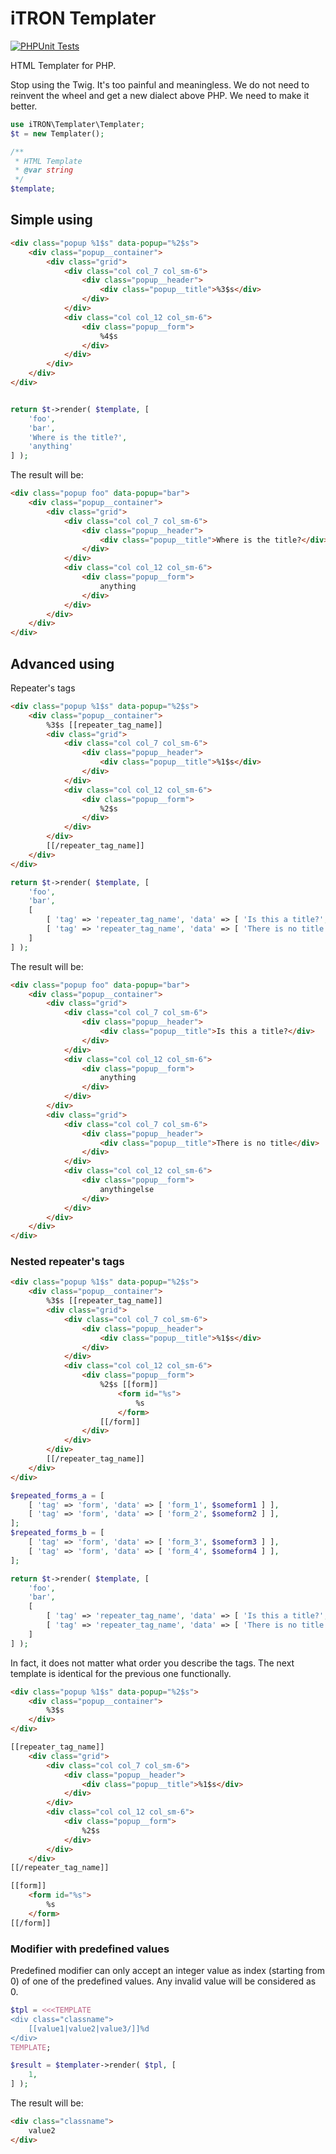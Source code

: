 # iTRON Templater
[![PHPUnit Tests](https://github.com/hokoo/templater/actions/workflows/phpunit.yml/badge.svg)](https://github.com/hokoo/templater/actions/workflows/phpunit.yml)

HTML Templater for PHP.

Stop using the Twig. It's too painful and meaningless. We do not need to reinvent the wheel and get a new dialect above PHP. We need to make it better.

```php
use iTRON\Templater\Templater;
$t = new Templater();

/**
 * HTML Template
 * @var string 
 */
$template;
```
## Simple using

```html
<div class="popup %1$s" data-popup="%2$s">
    <div class="popup__container">
        <div class="grid">
            <div class="col col_7 col_sm-6">
                <div class="popup__header">
                    <div class="popup__title">%3$s</div>
                </div>
            </div>
            <div class="col col_12 col_sm-6">
                <div class="popup__form">
                    %4$s
                </div>
            </div>
        </div>
    </div>
</div>
```

```php

return $t->render( $template, [
    'foo', 
    'bar',
    'Where is the title?',
    'anything'
] );
```

The result will be:
```html
<div class="popup foo" data-popup="bar">
    <div class="popup__container">
        <div class="grid">
            <div class="col col_7 col_sm-6">
                <div class="popup__header">
                    <div class="popup__title">Where is the title?</div>
                </div>
            </div>
            <div class="col col_12 col_sm-6">
                <div class="popup__form">
                    anything
                </div>
            </div>
        </div>
    </div>
</div>
```

## Advanced using

Repeater's tags

```html
<div class="popup %1$s" data-popup="%2$s">
    <div class="popup__container">
        %3$s [[repeater_tag_name]]
        <div class="grid">
            <div class="col col_7 col_sm-6">
                <div class="popup__header">
                    <div class="popup__title">%1$s</div>
                </div>
            </div>
            <div class="col col_12 col_sm-6">
                <div class="popup__form">
                    %2$s
                </div>
            </div>
        </div>
        [[/repeater_tag_name]]
    </div>
</div>
```

```php
return $t->render( $template, [
    'foo',
    'bar',
    [
        [ 'tag' => 'repeater_tag_name', 'data' => [ 'Is this a title?', 'anything' ] ],
        [ 'tag' => 'repeater_tag_name', 'data' => [ 'There is no title', 'anythingelse' ] ],
    ]
] );
```

The result will be:
```html
<div class="popup foo" data-popup="bar">
    <div class="popup__container">
        <div class="grid">
            <div class="col col_7 col_sm-6">
                <div class="popup__header">
                    <div class="popup__title">Is this a title?</div>
                </div>
            </div>
            <div class="col col_12 col_sm-6">
                <div class="popup__form">
                    anything
                </div>
            </div>
        </div>
        <div class="grid">
            <div class="col col_7 col_sm-6">
                <div class="popup__header">
                    <div class="popup__title">There is no title</div>
                </div>
            </div>
            <div class="col col_12 col_sm-6">
                <div class="popup__form">
                    anythingelse
                </div>
            </div>
        </div>
    </div>
</div>
```

### Nested repeater's tags

```html
<div class="popup %1$s" data-popup="%2$s">
    <div class="popup__container">
        %3$s [[repeater_tag_name]]
        <div class="grid">
            <div class="col col_7 col_sm-6">
                <div class="popup__header">
                    <div class="popup__title">%1$s</div>
                </div>
            </div>
            <div class="col col_12 col_sm-6">
                <div class="popup__form">
                    %2$s [[form]]
                        <form id="%s">
                            %s
                        </form>
                    [[/form]]
                </div>
            </div>
        </div>
        [[/repeater_tag_name]]
    </div>
</div>
```

```php
$repeated_forms_a = [ 
    [ 'tag' => 'form', 'data' => [ 'form_1', $someform1 ] ], 
    [ 'tag' => 'form', 'data' => [ 'form_2', $someform2 ] ], 
];
$repeated_forms_b = [ 
    [ 'tag' => 'form', 'data' => [ 'form_3', $someform3 ] ], 
    [ 'tag' => 'form', 'data' => [ 'form_4', $someform4 ] ], 
];

return $t->render( $template, [
    'foo',
    'bar',
    [
        [ 'tag' => 'repeater_tag_name', 'data' => [ 'Is this a title?',  $repeated_forms_a ] ],
        [ 'tag' => 'repeater_tag_name', 'data' => [ 'There is no title', $repeated_forms_b ] ],
    ]
] );
```

In fact, it does not matter what order you describe the tags. The next template is identical for the previous one functionally.
```html
<div class="popup %1$s" data-popup="%2$s">
    <div class="popup__container">
        %3$s
    </div>
</div>

[[repeater_tag_name]]
    <div class="grid">
        <div class="col col_7 col_sm-6">
            <div class="popup__header">
                <div class="popup__title">%1$s</div>
            </div>
        </div>
        <div class="col col_12 col_sm-6">
            <div class="popup__form">
                %2$s
            </div>
        </div>
    </div>
[[/repeater_tag_name]]

[[form]]
    <form id="%s">
        %s
    </form>
[[/form]]
```

### Modifier with predefined values

Predefined modifier can only accept an integer value as index (starting from 0) of one of the predefined values. Any invalid value will be considered as 0. 

```php
$tpl = <<<TEMPLATE
<div class="classname">
	[[value1|value2|value3/]]%d
</div>
TEMPLATE;

$result = $templater->render( $tpl, [
    1,
] );
```

The result will be:
```html
<div class="classname">
	value2
</div>
```
